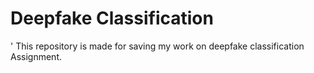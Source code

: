 # Deepfake Classification
'
This repository is made for saving my work on deepfake classification Assignment.

